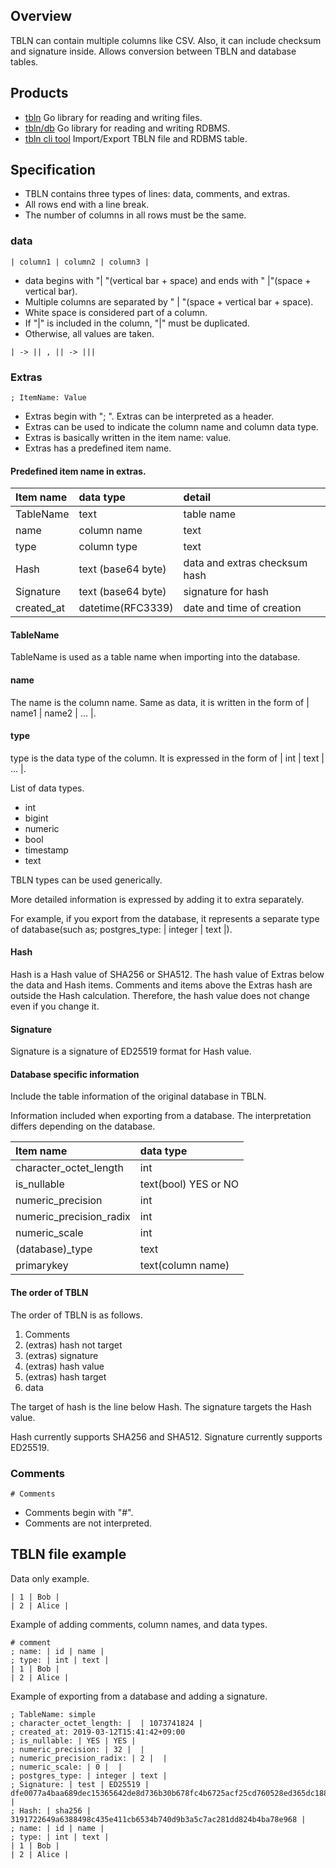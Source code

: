 ## Overview

TBLN can contain multiple columns like CSV.
Also, it can include checksum and signature inside.
Allows conversion between TBLN and database tables.

## Products

* [tbln](https://github.com/noborus/tbln) Go library for reading and writing files.
* [tbln/db](https://github.com/noborus/tbln/db) Go library for reading and writing RDBMS.
* [tbln cli tool](https://github.com/noborus/tbln/cmd ) Import/Export TBLN file and RDBMS table.

## Specification

* TBLN contains three types of lines: data, comments, and extras.
* All rows end with a line break.
* The number of columns in all rows must be the same.

### data

```
| column1 | column2 | column3 |
```

* data begins with "\| "(vertical bar + space)  and ends with " \|"(space + vertical bar).
* Multiple columns are separated by " \| "(space + vertical bar + space).
* White space is considered part of a column.
* If "\|" is included in the column, "\|" must be duplicated.
* Otherwise, all values are taken.

```
| -> || , || -> |||
```

### Extras

```
; ItemName: Value
```

* Extras begin with "; ". Extras can be interpreted as a header.
* Extras can be used to indicate the column name and column data type.
* Extras is basically written in the item name: value.
* Extras has a predefined item name.

#### Predefined item name in extras.

| Item name |data type | detail |
|:----------|:-------------|:--------|
| TableName | text | table name  |
| name      | column name | text      |
| type      | column type | text      |
| Hash      | text (base64 byte) |data and extras checksum hash |
| Signature | text (base64 byte) | signature for hash |
| created_at |  datetime(RFC3339) | date and time of creation |

#### TableName

TableName is used as a table name when importing into the database.

#### name

The name is the column name.
Same as data, it is written in the form of | name1 | name2 | ... |.

#### type

type is the data type of the column.
It is expressed in the form of | int | text | ... |.

List of data types.

* int
* bigint
* numeric
* bool
* timestamp
* text

TBLN types can be used generically.

More detailed information is expressed by adding it to extra separately.

For example, if you export from the database, it represents a separate
type of database(such as; postgres_type: \| integer \| text \|).

#### Hash

Hash is a Hash value of SHA256 or SHA512.
The hash value of Extras below the data and Hash items.
Comments and items above the Extras hash are outside the Hash calculation.
Therefore, the hash value does not change even if you change it.

#### Signature

Signature is a signature of ED25519 format for Hash value.

#### Database specific information

Include the table information of the original database in TBLN.

Information included when exporting from a database.
The interpretation differs depending on the database.

| Item name | data type |
|:----------|:--------|
| character_octet_length |  int |
| is_nullable |  text(bool) YES or NO |
| numeric_precision |  int|
| numeric_precision_radix | int |
| numeric_scale | int |
| (database)_type | text |
| primarykey | text(column name) |

#### The order of TBLN

The order of TBLN is as follows.
1. Comments
2. (extras) hash not target
3. (extras) signature
4. (extras) hash value
5. (extras) hash target
6. data

The target of hash is the line below Hash.
The signature targets the Hash value.

Hash currently supports SHA256 and SHA512.
Signature currently supports ED25519.

### Comments

```
# Comments
```

* Comments begin with "#".
* Comments are not interpreted.

## TBLN file example

Data only example.

```
| 1 | Bob |
| 2 | Alice |
```

Example of adding comments, column names, and data types.

```
# comment
; name: | id | name |
; type: | int | text |
| 1 | Bob |
| 2 | Alice |
```

Example of exporting from a database and adding a signature.

```
; TableName: simple
; character_octet_length: |  | 1073741824 |
; created_at: 2019-03-12T15:41:42+09:00
; is_nullable: | YES | YES |
; numeric_precision: | 32 |  |
; numeric_precision_radix: | 2 |  |
; numeric_scale: | 0 |  |
; postgres_type: | integer | text |
; Signature: | test | ED25519 | dfe0077a4baa689dec15365642de8d736b30b678fc4b6725acf25cd760528ed365dc18855a11fc4473ca0a2d36499819de95caba3ac44937ac7c04465e7af901 |
; Hash: | sha256 | 3191722649a6388498c435e411cb6534b740d9b3a5c7ac281dd824b4ba78e968 |
; name: | id | name |
; type: | int | text |
| 1 | Bob |
| 2 | Alice |
```
